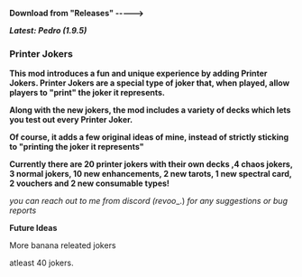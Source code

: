**Download from "Releases" ----->**

***Latest: Pedro (1.9.5)***


### **Printer Jokers**

**This mod introduces a fun and unique experience by adding Printer Jokers. Printer Jokers are a special type of joker that, when played, allow players to "print" the joker it represents.**

**Along with the new jokers, the mod includes a variety of decks which lets you test out every Printer Joker.**

**Of course, it adds a few original ideas of mine, instead of strictly sticking to "printing the joker it represents"**


**Currently there are 20 printer jokers with their own decks ,4 chaos jokers, 3 normal jokers, 10 new enhancements, 2 new tarots, 1 new spectral card, 2 vouchers and 2 new consumable types!**



_you can reach out to me from discord (revoo__.) _for any suggestions or bug reports_


**Future Ideas**

More banana releated jokers

atleast 40 jokers.

